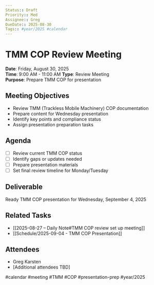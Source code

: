 ```yaml
---
Status:: Draft
Priority:: Med
Assignee:: Greg
DueDate:: 2025-08-30
Tags:: #year/2025 #calendar
---
```


# TMM COP Review Meeting

**Date**: Friday, August 30, 2025  
**Time**: 9:00 AM - 11:00 AM
**Type**: Review Meeting  
**Purpose**: Prepare TMM COP for presentation

## Meeting Objectives
- Review TMM (Trackless Mobile Machinery) COP documentation
- Prepare content for Wednesday presentation
- Identify key points and compliance status
- Assign presentation preparation tasks

## Agenda
- [ ] Review current TMM COP status
- [ ] Identify gaps or updates needed
- [ ] Prepare presentation materials
- [ ] Set final review timeline for Monday/Tuesday

## Deliverable
Ready TMM COP presentation for Wednesday, September 4, 2025

## Related Tasks
- [[2025-08-27 – Daily Note#TMM COP review set up meeting]]
- [[Schedule/2025-09-04 - TMM COP Presentation]]

## Attendees
- Greg Karsten
- [Additional attendees TBD]

#calendar #meeting #TMM #COP #presentation-prep #year/2025